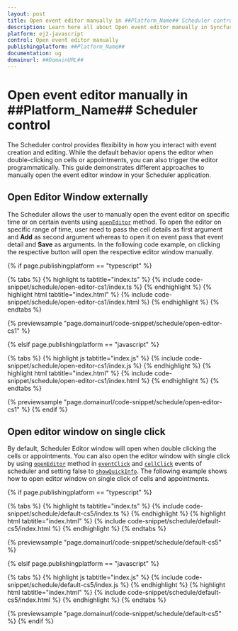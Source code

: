 ```yaml
---
layout: post
title: Open event editor manually in ##Platform_Name## Scheduler control | Syncfusion
description: Learn here all about Open event editor manually in Syncfusion ##Platform_Name## Scheduler control of Syncfusion Essential JS 2 and more.
platform: ej2-javascript
control: Open event editor manually 
publishingplatform: ##Platform_Name##
documentation: ug
domainurl: ##DomainURL##
---
```


# Open event editor manually in ##Platform_Name## Scheduler control

The Scheduler control provides flexibility in how you interact with event creation and editing. While the default behavior opens the editor when double-clicking on cells or appointments, you can also trigger the editor programmatically. This guide demonstrates different approaches to manually open the event editor window in your Scheduler application.

## Open Editor Window externally

The Scheduler allows the user to manually open the event editor on specific time or on certain events using [`openEditor`](https://ej2.syncfusion.com/documentation/api/schedule#openeditor) method. To open the editor on specific range of time, user need to pass the cell details as first argument and **Add** as second argument whereas to open it on event pass that event detail and **Save** as arguments. In the following code example, on clicking the respective button will open the respective editor window manually.


{% if page.publishingplatform == "typescript" %}

 {% tabs %}
{% highlight ts tabtitle="index.ts" %}
{% include code-snippet/schedule/open-editor-cs1/index.ts %}
{% endhighlight %}
{% highlight html tabtitle="index.html" %}
{% include code-snippet/schedule/open-editor-cs1/index.html %}
{% endhighlight %}
{% endtabs %}
        
{% previewsample "page.domainurl/code-snippet/schedule/open-editor-cs1" %}

{% elsif page.publishingplatform == "javascript" %}

{% tabs %}
{% highlight js tabtitle="index.js" %}
{% include code-snippet/schedule/open-editor-cs1/index.js %}
{% endhighlight %}
{% highlight html tabtitle="index.html" %}
{% include code-snippet/schedule/open-editor-cs1/index.html %}
{% endhighlight %}
{% endtabs %}

{% previewsample "page.domainurl/code-snippet/schedule/open-editor-cs1" %}
{% endif %}

## Open editor window on single click

By default, Scheduler Editor window will open when double clicking the cells or appointments. You can also open the editor window with single click by using [`openEditor`](https://ej2.syncfusion.com/documentation/api/schedule#openeditor) method in [`eventClick`](https://ej2.syncfusion.com/documentation/api/schedule#eventclick) and [`cellClick`](https://ej2.syncfusion.com/documentation/api/schedule#cellclick) events of scheduler and setting false to [`showQuickInfo`](https://ej2.syncfusion.com/documentation/api/schedule#showquickinfo). The following example shows how to open editor window on single click of cells and appointments.

{% if page.publishingplatform == "typescript" %}

 {% tabs %}
{% highlight ts tabtitle="index.ts" %}
{% include code-snippet/schedule/default-cs5/index.ts %}
{% endhighlight %}
{% highlight html tabtitle="index.html" %}
{% include code-snippet/schedule/default-cs5/index.html %}
{% endhighlight %}
{% endtabs %}
        
{% previewsample "page.domainurl/code-snippet/schedule/default-cs5" %}

{% elsif page.publishingplatform == "javascript" %}

{% tabs %}
{% highlight js tabtitle="index.js" %}
{% include code-snippet/schedule/default-cs5/index.js %}
{% endhighlight %}
{% highlight html tabtitle="index.html" %}
{% include code-snippet/schedule/default-cs5/index.html %}
{% endhighlight %}
{% endtabs %}

{% previewsample "page.domainurl/code-snippet/schedule/default-cs5" %}
{% endif %}
